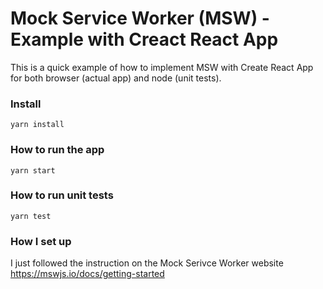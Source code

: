 # Mock Service Worker (MSW) - Example with Creact React App

This is a quick example of how to implement MSW with Create React App for both browser (actual app) and node (unit tests).

### Install
```yarn install```

### How to run the app
```yarn start```

### How to run unit tests
```yarn test```

### How I set up
I just followed the instruction on the Mock Serivce Worker website https://mswjs.io/docs/getting-started